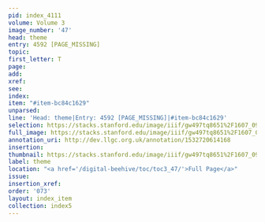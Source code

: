 ```yaml
---
pid: index_4111
volume: Volume 3
image_number: '47'
head: theme
entry: 4592 [PAGE_MISSING]
topic: 
first_letter: T
page: 
add: 
xref: 
see: 
index: 
item: "#item-bc84c1629"
unparsed: 
line: 'Head: theme|Entry: 4592 [PAGE_MISSING]|#item-bc84c1629'
selection: https://stacks.stanford.edu/image/iiif/gw497tq8651%2F1607_0990/893,1145,419,67/full/0/default.jpg
full_image: https://stacks.stanford.edu/image/iiif/gw497tq8651%2F1607_0990/full/full/0/default.jpg
annotation_uri: http://dev.llgc.org.uk/annotation/1532720614168
insertion: 
thumbnail: https://stacks.stanford.edu/image/iiif/gw497tq8651%2F1607_0990/893,1145,419,67/150,/0/default.jpg
label: theme
location: "<a href='/digital-beehive/toc/toc3_47/'>Full Page</a>"
issue: 
insertion_xref: 
order: '073'
layout: index_item
collection: index5
---
```

